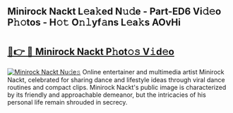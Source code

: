## Minirock Nackt L𝚎a𝚔ed N𝚞𝚍e - Part-ED6 Vi𝚍𝚎o P𝚑𝚘tos - H𝚘𝚝 O𝚗𝚕yf𝚊ns L𝚎a𝚔s AOvHi

# <h2><a href="http://kfc0u2.oniu.top/?m=Minirock+Nackt">🔗👉 🔴 Minirock Nackt P𝚑ot𝚘𝚜 V𝚒d𝚎o</a></h2>

[![Minirock Nackt Nu𝚍e𝚜](https://i.imgur.com/0qMVB7G.gif)](http://kfc0u2.oniu.top/?m=Minirock+Nackt)
Online entertainer and multimedia artist Minirock Nackt, celebrated for sharing dance and lifestyle ideas through viral dance routines and compact clips. Minirock Nackt's public image is characterized by its friendly and approachable demeanor, but the intricacies of his personal life remain shrouded in secrecy.  
